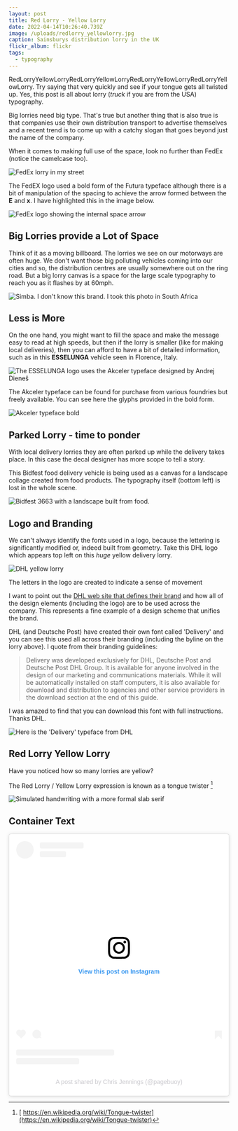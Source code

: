 ```yaml
---
layout: post
title: Red Lorry - Yellow Lorry
date: 2022-04-14T10:26:40.739Z
image: /uploads/redlorry_yellowlorry.jpg
caption: Sainsburys distribution lorry in the UK
flickr_album: flickr
tags:
  - typography
---
```

RedLorryYellowLorryRedLorryYellowLorryRedLorryYellowLorryRedLorryYellowLorry. Try saying that very quickly and see if your tongue gets all twisted up. Yes, this post is all about lorry (*truck* if you are from the USA) typography.

Big lorries need big type. That's true but another thing that is also true is that companies use their own distribution transport to advertise themselves and a recent trend is to come up with a catchy slogan that goes beyond just the name of the company.

When it comes to making full use of the space, look no further than FedEx (notice the camelcase too).

![FedEx lorry in my street](../uploads/f071af3e-eb5c-40b2-a728-627e66fb9acd_1_105_c.jpeg "FedEx lorry in my street")

The FedEX logo used a bold form of the Futura typeface although there is a bit of manipulation of the spacing to achieve the arrow formed between the **E** and **x**. I have highlighted this in the image below.

![FedEx logo showing the internal space arrow](../uploads/c833uexa9n5q5uuoyj6g3i-970-80.jpg "FedEx logo showing the internal space arrow")

## Big Lorries provide a Lot of Space

Think of it as a moving billboard. The lorries we see on our motorways are often huge. We don't want those big polluting vehicles coming into our cities and so, the distribution centres are usually somewhere out on the ring road. But a big lorry canvas is a space for the large scale typography to reach you as it flashes by at 60mph.

![Simba. I don't know this brand. I took this photo in South Africa](../uploads/50151044306_378a3476aa_k.jpg "Simba. I don't know this brand. I took this photo in South Africa")

## Less is More

On the one hand, you might want to fill the space and make the message easy to read at high speeds, but then if the lorry is smaller (like for making local deliveries), then you can afford to have a bit of detailed information, such as in this **ESSELUNGA** vehicle seen in Florence, Italy.

![The ESSELUNGA logo uses the Akceler typeface designed by Andrej Dieneš](../uploads/50222879726_479fd24d74_k.jpg "The ESSELUNGA logo uses the Akceler typeface designed by Andrej Dieneš")

The Akceler typeface can be found for purchase from various foundries but freely available. You can see here the glyphs provided in the bold form.

![Akceler typeface bold](../uploads/screenshot-2020-08-27-at-17.36.34.png "Akceler typeface bold")

## Parked Lorry - time to ponder

With local delivery lorries they are often parked up while the delivery takes place. In this case the decal designer has more scope to tell a story.

This Bidfest food delivery vehicle is being used as a canvas for a landscape collage created from food products. The typography itself (bottom left) is lost in the whole scene.

![Bidfest 3663 with a landscape built from food.](../uploads/50240907978_673ab3385b_o.jpg "Bidfest 3663 with a landscape built from food.")

## Logo and Branding

We can't always identify the fonts used in a logo, because the lettering is significantly modified or, indeed built from geometry. Take this DHL logo which appears top left on this *huge* yellow delivery lorry.

![DHL yellow lorry](../uploads/dhl.jpg "DHL yellow lorry")

The letters in the logo are created to indicate a sense of movement

I want to point out the [DHL web site that defines their brand](https://www.dpdhl-brands.com/dhl/en.html) and how all of the design elements (including the logo) are to be used across the company. This represents a fine example of a design scheme that unifies the brand.

DHL (and Deutsche Post) have created their own font called 'Delivery' and you can see this used all across their branding (including the byline on the lorry above). I quote from their branding guidelines:

> Delivery was developed exclusively for DHL, Deutsche Post and Deutsche Post DHL Group. It is available for anyone involved in the design of our marketing and communications materials. While it will be automatically installed on staff computers, it is also available for download and distribution to agencies and other service providers in the download section at the end of this guide.

I was amazed to find that you can download this font with full instructions. Thanks DHL.

![Here is the 'Delivery' typeface from DHL](../uploads/screenshot-2020-08-27-at-17.37.35.png "Here is the 'Delivery' typeface from DHL")

## Red Lorry Yellow Lorry

Have you noticed how so many lorries are yellow?

The Red Lorry / Yellow Lorry expression is known as a tongue twister [^1]

[^1]:[ https://en.wikipedia.org/wiki/Tongue-twister](https://en.wikipedia.org/wiki/Tongue-twister)

![Simulated handwriting with a more formal slab serif](../uploads/3dee4af0-b6e0-41c2-9ce3-c46d95363e17.jpeg "Simulated handwriting with a more formal slab serif")

## Container Text

<blockquote class="instagram-media" data-instgrm-captioned data-instgrm-permalink="https://www.instagram.com/p/CGqaQpjA2WC/?utm_source=ig_embed&amp;utm_campaign=loading" data-instgrm-version="14" style=" background:#FFF; border:0; border-radius:3px; box-shadow:0 0 1px 0 rgba(0,0,0,0.5),0 1px 10px 0 rgba(0,0,0,0.15); margin: 1px; max-width:540px; min-width:326px; padding:0; width:99.375%; width:-webkit-calc(100% - 2px); width:calc(100% - 2px);"><div style="padding:16px;"> <a href="https://www.instagram.com/p/CGqaQpjA2WC/?utm_source=ig_embed&amp;utm_campaign=loading" style=" background:#FFFFFF; line-height:0; padding:0 0; text-align:center; text-decoration:none; width:100%;" target="_blank"> <div style=" display: flex; flex-direction: row; align-items: center;"> <div style="background-color: #F4F4F4; border-radius: 50%; flex-grow: 0; height: 40px; margin-right: 14px; width: 40px;"></div> <div style="display: flex; flex-direction: column; flex-grow: 1; justify-content: center;"> <div style=" background-color: #F4F4F4; border-radius: 4px; flex-grow: 0; height: 14px; margin-bottom: 6px; width: 100px;"></div> <div style=" background-color: #F4F4F4; border-radius: 4px; flex-grow: 0; height: 14px; width: 60px;"></div></div></div><div style="padding: 19% 0;"></div> <div style="display:block; height:50px; margin:0 auto 12px; width:50px;"><svg width="50px" height="50px" viewBox="0 0 60 60" version="1.1" xmlns="https://www.w3.org/2000/svg" xmlns:xlink="https://www.w3.org/1999/xlink"><g stroke="none" stroke-width="1" fill="none" fill-rule="evenodd"><g transform="translate(-511.000000, -20.000000)" fill="#000000"><g><path d="M556.869,30.41 C554.814,30.41 553.148,32.076 553.148,34.131 C553.148,36.186 554.814,37.852 556.869,37.852 C558.924,37.852 560.59,36.186 560.59,34.131 C560.59,32.076 558.924,30.41 556.869,30.41 M541,60.657 C535.114,60.657 530.342,55.887 530.342,50 C530.342,44.114 535.114,39.342 541,39.342 C546.887,39.342 551.658,44.114 551.658,50 C551.658,55.887 546.887,60.657 541,60.657 M541,33.886 C532.1,33.886 524.886,41.1 524.886,50 C524.886,58.899 532.1,66.113 541,66.113 C549.9,66.113 557.115,58.899 557.115,50 C557.115,41.1 549.9,33.886 541,33.886 M565.378,62.101 C565.244,65.022 564.756,66.606 564.346,67.663 C563.803,69.06 563.154,70.057 562.106,71.106 C561.058,72.155 560.06,72.803 558.662,73.347 C557.607,73.757 556.021,74.244 553.102,74.378 C549.944,74.521 548.997,74.552 541,74.552 C533.003,74.552 532.056,74.521 528.898,74.378 C525.979,74.244 524.393,73.757 523.338,73.347 C521.94,72.803 520.942,72.155 519.894,71.106 C518.846,70.057 518.197,69.06 517.654,67.663 C517.244,66.606 516.755,65.022 516.623,62.101 C516.479,58.943 516.448,57.996 516.448,50 C516.448,42.003 516.479,41.056 516.623,37.899 C516.755,34.978 517.244,33.391 517.654,32.338 C518.197,30.938 518.846,29.942 519.894,28.894 C520.942,27.846 521.94,27.196 523.338,26.654 C524.393,26.244 525.979,25.756 528.898,25.623 C532.057,25.479 533.004,25.448 541,25.448 C548.997,25.448 549.943,25.479 553.102,25.623 C556.021,25.756 557.607,26.244 558.662,26.654 C560.06,27.196 561.058,27.846 562.106,28.894 C563.154,29.942 563.803,30.938 564.346,32.338 C564.756,33.391 565.244,34.978 565.378,37.899 C565.522,41.056 565.552,42.003 565.552,50 C565.552,57.996 565.522,58.943 565.378,62.101 M570.82,37.631 C570.674,34.438 570.167,32.258 569.425,30.349 C568.659,28.377 567.633,26.702 565.965,25.035 C564.297,23.368 562.623,22.342 560.652,21.575 C558.743,20.834 556.562,20.326 553.369,20.18 C550.169,20.033 549.148,20 541,20 C532.853,20 531.831,20.033 528.631,20.18 C525.438,20.326 523.257,20.834 521.349,21.575 C519.376,22.342 517.703,23.368 516.035,25.035 C514.368,26.702 513.342,28.377 512.574,30.349 C511.834,32.258 511.326,34.438 511.181,37.631 C511.035,40.831 511,41.851 511,50 C511,58.147 511.035,59.17 511.181,62.369 C511.326,65.562 511.834,67.743 512.574,69.651 C513.342,71.625 514.368,73.296 516.035,74.965 C517.703,76.634 519.376,77.658 521.349,78.425 C523.257,79.167 525.438,79.673 528.631,79.82 C531.831,79.965 532.853,80.001 541,80.001 C549.148,80.001 550.169,79.965 553.369,79.82 C556.562,79.673 558.743,79.167 560.652,78.425 C562.623,77.658 564.297,76.634 565.965,74.965 C567.633,73.296 568.659,71.625 569.425,69.651 C570.167,67.743 570.674,65.562 570.82,62.369 C570.966,59.17 571,58.147 571,50 C571,41.851 570.966,40.831 570.82,37.631"></path></g></g></g></svg></div><div style="padding-top: 8px;"> <div style=" color:#3897f0; font-family:Arial,sans-serif; font-size:14px; font-style:normal; font-weight:550; line-height:18px;">View this post on Instagram</div></div><div style="padding: 12.5% 0;"></div> <div style="display: flex; flex-direction: row; margin-bottom: 14px; align-items: center;"><div> <div style="background-color: #F4F4F4; border-radius: 50%; height: 12.5px; width: 12.5px; transform: translateX(0px) translateY(7px);"></div> <div style="background-color: #F4F4F4; height: 12.5px; transform: rotate(-45deg) translateX(3px) translateY(1px); width: 12.5px; flex-grow: 0; margin-right: 14px; margin-left: 2px;"></div> <div style="background-color: #F4F4F4; border-radius: 50%; height: 12.5px; width: 12.5px; transform: translateX(9px) translateY(-18px);"></div></div><div style="margin-left: 8px;"> <div style=" background-color: #F4F4F4; border-radius: 50%; flex-grow: 0; height: 20px; width: 20px;"></div> <div style=" width: 0; height: 0; border-top: 2px solid transparent; border-left: 6px solid #f4f4f4; border-bottom: 2px solid transparent; transform: translateX(16px) translateY(-4px) rotate(30deg)"></div></div><div style="margin-left: auto;"> <div style=" width: 0px; border-top: 8px solid #F4F4F4; border-right: 8px solid transparent; transform: translateY(16px);"></div> <div style=" background-color: #F4F4F4; flex-grow: 0; height: 12px; width: 16px; transform: translateY(-4px);"></div> <div style=" width: 0; height: 0; border-top: 8px solid #F4F4F4; border-left: 8px solid transparent; transform: translateY(-4px) translateX(8px);"></div></div></div> <div style="display: flex; flex-direction: column; flex-grow: 1; justify-content: center; margin-bottom: 24px;"> <div style=" background-color: #F4F4F4; border-radius: 4px; flex-grow: 0; height: 14px; margin-bottom: 6px; width: 224px;"></div> <div style=" background-color: #F4F4F4; border-radius: 4px; flex-grow: 0; height: 14px; width: 144px;"></div></div></a><p style=" color:#c9c8cd; font-family:Arial,sans-serif; font-size:14px; line-height:17px; margin-bottom:0; margin-top:8px; overflow:hidden; padding:8px 0 7px; text-align:center; text-overflow:ellipsis; white-space:nowrap;"><a href="https://www.instagram.com/p/CGqaQpjA2WC/?utm_source=ig_embed&amp;utm_campaign=loading" style=" color:#c9c8cd; font-family:Arial,sans-serif; font-size:14px; font-style:normal; font-weight:normal; line-height:17px; text-decoration:none;" target="_blank">A post shared by Chris Jennings (@pagebuoy)</a></p></div></blockquote> <script async src="//www.instagram.com/embed.js"></script>